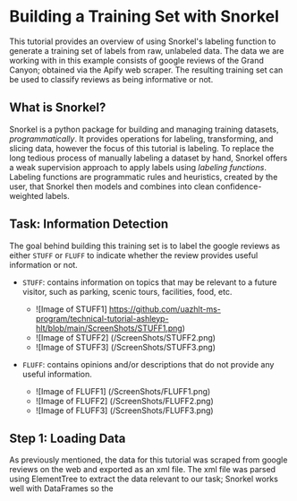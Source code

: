 # **Building a Training Set with Snorkel**
This tutorial provides an overview of using Snorkel's labeling function to generate a training set of labels from raw, unlabeled data. The data we are working with in this example consists of google reviews of the Grand Canyon; obtained via the Apify web scraper. The resulting training set can be used to classify reviews as being informative or not.

## What is Snorkel?
Snorkel is a python package for building and managing training datasets, *programmatically*. It provides operations for labeling, transforming, and slicing data, however the focus of this tutorial is labeling. To replace the long tedious process of manually labeling a dataset by hand, Snorkel offers a weak supervision approach to apply labels using *labeling functions*. Labeling functions are programmatic rules and heuristics, created by the user, that Snorkel then models and combines into clean confidence-weighted labels. 

## Task: Information Detection
The goal behind building this training set is to label the google reviews as either ```STUFF``` or ```FLUFF``` to indicate whether the review provides useful information or not.
* ```STUFF```: contains information on topics that may be relevant to a future visitor, such as parking, scenic tours, facilities, food, etc.
  * ![Image of STUFF1] https://github.com/uazhlt-ms-program/technical-tutorial-ashleyp-hlt/blob/main/ScreenShots/STUFF1.png)
  * ![Image of STUFF2] (/ScreenShots/STUFF2.png)
  * ![Image of STUFF3] (/ScreenShots/STUFF3.png)

* ```FLUFF```: contains opinions and/or descriptions that do not provide any useful information.  
  * ![Image of FLUFF1] (/ScreenShots/FLUFF1.png)
  * ![Image of FLUFF2] (/ScreenShots/FLUFF2.png)
  * ![Image of FLUFF3] (/ScreenShots/FLUFF3.png)

## Step 1: Loading Data
As previously mentioned, the data for this tutorial was scraped from google reviews on the web and exported as an xml file. The xml file was parsed using ElementTree to extract the data relevant to our task; Snorkel works well with DataFrames so the 
